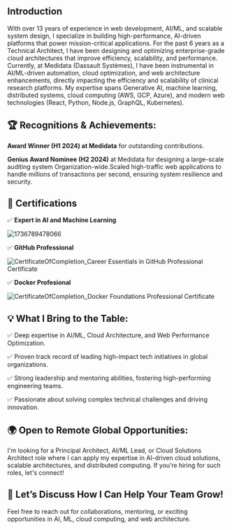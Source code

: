 ## Introduction

With over 13 years of experience in web development, AI/ML, and scalable system design, I specialize in building high-performance, AI-driven platforms that power mission-critical applications. For the past 6 years as a Technical Architect, I have been designing and optimizing enterprise-grade cloud architectures that improve efficiency, scalability, and performance. Currently, at Medidata (Dassault Systèmes), I have been instrumental in AI/ML-driven automation, cloud optimization, and web architecture enhancements, directly impacting the efficiency and scalability of clinical research platforms. My expertise spans Generative AI, machine learning, distributed systems, cloud computing (AWS, GCP, Azure), and modern web technologies (React, Python, Node.js, GraphQL, Kubernetes).

## 🏆 Recognitions & Achievements:

**Award Winner (H1 2024) at Medidata** for outstanding contributions.

**Genius Award Nominee (H2 2024)** at Medidata for designing a large-scale auditing system Organization-wide.Scaled high-traffic web applications to handle millions of transactions per second, ensuring system resilience and security.

## 🥇 Certifications

✅ ****Expert in AI and Machine Learning**** 

![1736789478066](https://github.com/user-attachments/assets/34c7f4ee-7b75-4190-920c-db56c3821b6a)


✅ ****GitHub Professional****

![CertificateOfCompletion_Career Essentials in GitHub Professional Certificate](https://github.com/user-attachments/assets/ed687765-518c-466c-8641-892265ee3ca1)


✅ ****Docker Profesional****

![CertificateOfCompletion_Docker Foundations Professional Certificate](https://github.com/user-attachments/assets/7647e5b7-9356-4ccd-bcb4-afa98d73b0b8)


## 💡 What I Bring to the Table:
✅ Deep expertise in AI/ML, Cloud Architecture, and Web Performance Optimization.

✅ Proven track record of leading high-impact tech initiatives in global organizations.

✅ Strong leadership and mentoring abilities, fostering high-performing engineering teams.

✅ Passionate about solving complex technical challenges and driving innovation.

## 🌍 Open to Remote Global Opportunities: 
I'm looking for a Principal Architect, AI/ML Lead, or Cloud Solutions Architect role where I can apply my expertise in AI-driven cloud solutions, scalable architectures, and distributed computing. If you’re hiring for such roles, let's connect!

## 📩 Let’s Discuss How I Can Help Your Team Grow! 
Feel free to reach out for collaborations, mentoring, or exciting opportunities in AI, ML, cloud computing, and web architecture.
